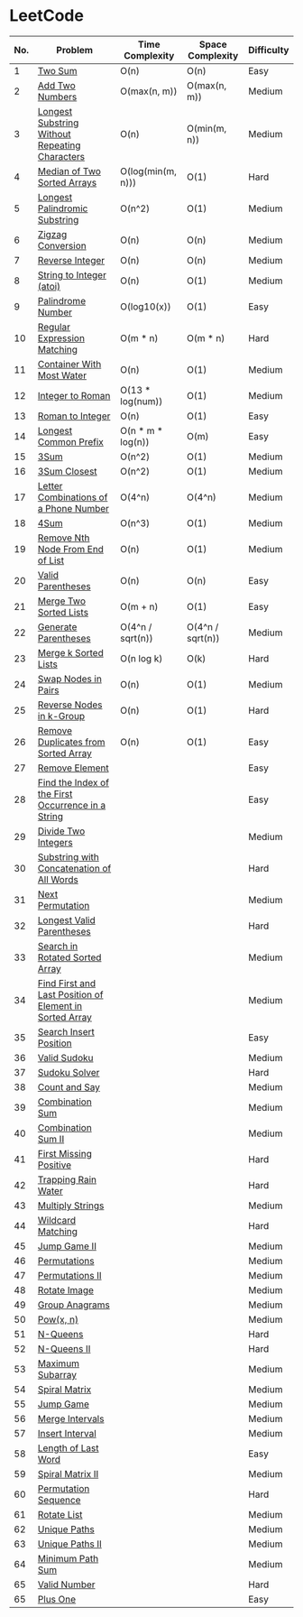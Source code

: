 # LeetCode

|No.|Problem                                                                                                                                                   |Time Complexity                             |Space Complexity                           |Difficulty |
|---|----------------------------------------------------------------------------------------------------------------------------------------------------------|--------------------------------------------|-------------------------------------------|-----------|
|1  |[Two Sum](src/two-sum)                                                                                    |O(n)                                        |O(n)                                       |Easy       |
|2  |[Add Two Numbers](src/add-two-numbers)                                                                    |O(max(n, m))                                |O(max(n, m))                               |Medium     |
|3  |[Longest Substring Without Repeating Characters](src/longest-substring-without-repeating-characters)      |O(n)                                        |O(min(m, n))                               |Medium     |
|4  |[Median of Two Sorted Arrays](src/median-of-two-sorted-arrays)                                            |O(log(min(m, n)))                           |O(1)                                       |Hard       |
|5  |[Longest Palindromic Substring](src/longest-palindromic-substring)                                        |O(n^2)                                      |O(1)                                       |Medium     |
|6  |[Zigzag Conversion](src/zigzag-conversion)                                                                |O(n)                                        |O(n)                                       |Medium     |
|7  |[Reverse Integer](src/reverse-integer)                                                                    |O(n)                                        |O(n)                                       |Medium     |
|8  |[String to Integer (atoi)](src/string-to-integer-atoi)                                                    |O(n)                                        |O(1)                                       |Medium     |
|9  |[Palindrome Number](src/palindrome-number)                                                                |O(log10(x))                                 |O(1)                                       |Easy       |
|10 |[Regular Expression Matching](src/regular-expression-matching)                                            |O(m * n)                                    |O(m * n)                                   |Hard       |
|11 |[Container With Most Water](src/container-with-most-water)                                                |O(n)                                        |O(1)                                       |Medium     |
|12 |[Integer to Roman](src/integer-to-roman)                                                                  |O(13 * log(num))                            |O(1)                                       |Medium     |
|13 |[Roman to Integer](src/roman-to-integer)                                                                  |O(n)                                        |O(1)                                       |Easy       |
|14 |[Longest Common Prefix](src/longest-common-prefix)                                                        |O(n * m * log(n))                           |O(m)                                       |Easy       |
|15 |[3Sum](src/3sum)                                                                                          |O(n^2)                                      |O(1)                                       |Medium     |
|16 |[3Sum Closest](src/3sum-closest)                                                                          |O(n^2)                                      |O(1)                                       |Medium     |
|17 |[Letter Combinations of a Phone Number](src/letter-combinations-of-a-phone-number)                        |O(4^n)                                      |O(4^n)                                     |Medium     |
|18 |[4Sum](src/4sum)                                                                                          |O(n^3)                                      |O(1)                                       |Medium     |
|19 |[Remove Nth Node From End of List](src/remove-nth-node-from-end-of-list)                                  |O(n)                                        |O(1)                                       |Medium     |
|20 |[Valid Parentheses](src/valid-parentheses)                                                                |O(n)                                        |O(n)                                       |Easy       |
|21 |[Merge Two Sorted Lists](src/merge-two-sorted-lists)                                                      |O(m + n)                                    |O(1)                                       |Easy       |
|22 |[Generate Parentheses](src/generate-parentheses)                                                          |O(4^n / sqrt(n))                            |O(4^n / sqrt(n))                           |Medium     |
|23 |[Merge k Sorted Lists](src/merge-k-sorted-lists)                                                          |O(n log k)                                  |O(k)                                       |Hard       |
|24 |[Swap Nodes in Pairs](src/swap-nodes-in-pairs)                                                            |O(n)                                        |O(1)                                       |Medium     |
|25 |[Reverse Nodes in k-Group](src/reverse-nodes-in-k-group)                                                  |O(n)                                        |O(1)                                       |Hard       |
|26 |[Remove Duplicates from Sorted Array](src/remove-duplicates-from-sorted-array)                            |O(n)                                        |O(1)                                       |Easy       |
|27 |[Remove Element](src/remove-element)                            |                                        |                                       |Easy       |
|28 |[Find the Index of the First Occurrence in a String](src/find-the-index-of-the-first-occurrence-in-a-string)                            |                                        |                                       |Easy       |
|29 |[Divide Two Integers](src/divide-two-integers)                            |                                        |                                       |Medium       |
|30 |[Substring with Concatenation of All Words](src/substring-with-concatenation-of-all-words)                            |                                        |                                       |Hard       |
|31 |[Next Permutation](src/next-permutation)                            |                                        |                                       |Medium       |
|32 |[Longest Valid Parentheses](src/longest-valid-parentheses)                            |                                        |                                       |Hard       |
|33 |[Search in Rotated Sorted Array](src/search-in-rotated-sorted-array)                            |                                        |                                       |Medium       |
|34 |[Find First and Last Position of Element in Sorted Array](src/find-first-and-last-position-of-element-in-sorted-array)                            |                                        |                                       |Medium       |
|35 |[Search Insert Position](src/search-insert-position)                            |                                        |                                       |Easy       |
|36 |[Valid Sudoku](src/valid-sudoku)                            |                                        |                                       |Medium       |
|37 |[Sudoku Solver](src/sudoku-solver)                            |                                        |                                       |Hard       |
|38 |[Count and Say](src/count-and-say)                            |                                        |                                       |Medium       |
|39 |[Combination Sum](src/combination-sum)                            |                                        |                                       |Medium       |
|40 |[Combination Sum II](src/combination-sum-ii)                            |                                        |                                       |Medium       |
|41 |[First Missing Positive](src/first-missing-positive)                            |                                        |                                       |Hard       |
|42 |[Trapping Rain Water](src/trapping-rain-water)                            |                                        |                                       |Hard       |
|43 |[Multiply Strings](src/multiply-strings)                            |                                        |                                       |Medium       |
|44 |[Wildcard Matching](src/wildcard-matching)                            |                                        |                                       |Hard       |
|45 |[Jump Game II](src/jump-game-ii)                            |                                        |                                       |Medium       |
|46 |[Permutations](src/permutations-i)                            |                                        |                                       |Medium       |
|47 |[Permutations II](src/permutations-ii)                            |                                        |                                       |Medium       |
|48 |[Rotate Image](src/rotate-image)                            |                                        |                                       |Medium       |
|49 |[Group Anagrams](src/group-anagrams)                            |                                        |                                       |Medium       |
|50 |[Pow(x, n)](src/powx-n)                            |                                        |                                       |Medium       |
|51 |[N-Queens](src/n-queens)                            |                                        |                                       |Hard       |
|52 |[N-Queens II](src/n-queens-ii)                            |                                        |                                       |Hard       |
|53 |[Maximum Subarray](src/maximum-subarray)                            |                                        |                                       |Medium       |
|54 |[Spiral Matrix](src/spiral-matrix)                            |                                        |                                       |Medium       |
|55 |[Jump Game](src/jump-game)                            |                                        |                                       |Medium       |
|56 |[Merge Intervals](src/merge-intervals)                            |                                        |                                       |Medium       |
|57 |[Insert Interval](src/insert-interval)                            |                                        |                                       |Medium       |
|58 |[Length of Last Word](src/length-of-last-word)                            |                                        |                                       |Easy       |
|59 |[Spiral Matrix II](src/spiral-matrix-ii)                            |                                        |                                       |Medium       |
|60 |[Permutation Sequence](src/permutation-sequence)                            |                                        |                                       |Hard       |
|61 |[Rotate List](src/rotate-list)                            |                                        |                                       |Medium       |
|62 |[Unique Paths](src/unique-paths)                            |                                        |                                       |Medium       |
|63 |[Unique Paths II](src/unique-paths-ii)                            |                                        |                                       |Medium       |
|64 |[Minimum Path Sum](src/minimum-path-sum)                            |                                        |                                       |Medium       |
|65 |[Valid Number](src/valid-number)                            |                                        |                                       |Hard       |
|65 |[Plus One](src/plus-one)                            |                                        |                                       |Easy       |
